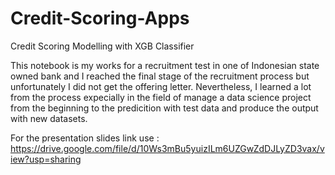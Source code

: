 # Credit-Scoring-Apps
Credit Scoring Modelling with XGB Classifier

This notebook is my works for a recruitment test in one of Indonesian state owned bank and I reached the final stage of the recruitment process but unfortunately I did not get the offering letter. Nevertheless, I learned a lot from the process expecially in the field of manage a data science project from the beginning to the predicition with test data and produce the output with new datasets.

For the presentation slides link use : 
https://drive.google.com/file/d/10Ws3mBu5yuizILm6UZGwZdDJLyZD3vax/view?usp=sharing
